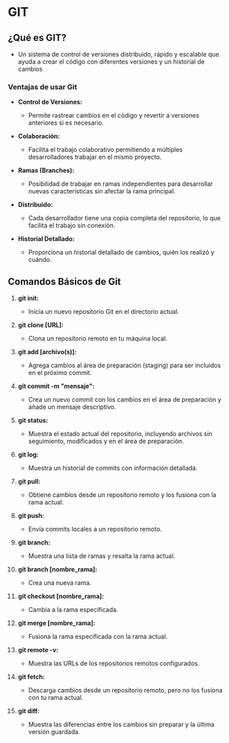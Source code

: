 # GIT

## ¿Qué es GIT?
- Un sistema de control de versiones distribuido, rápido y escalable que ayuda a crear el código con diferentes versiones y un historial de cambios

### Ventajas de usar Git

- **Control de Versiones:**
  - Permite rastrear cambios en el código y revertir a versiones anteriores si es necesario.

- **Colaboración:**
  - Facilita el trabajo colaborativo permitiendo a múltiples desarrolladores trabajar en el mismo proyecto.

- **Ramas (Branches):**
  - Posibilidad de trabajar en ramas independientes para desarrollar nuevas características sin afectar la rama principal.

- **Distribuido:**
  - Cada desarrollador tiene una copia completa del repositorio, lo que facilita el trabajo sin conexión.

- **Historial Detallado:**
  - Proporciona un historial detallado de cambios, quién los realizó y cuándo.

## Comandos Básicos de Git

1. **git init:**
   - Inicia un nuevo repositorio Git en el directorio actual.

2. **git clone [URL]:**
   - Clona un repositorio remoto en tu máquina local.

3. **git add [archivo(s)]:**
   - Agrega cambios al área de preparación (staging) para ser incluidos en el próximo commit.

4. **git commit -m "mensaje":**
   - Crea un nuevo commit con los cambios en el área de preparación y añade un mensaje descriptivo.

5. **git status:**
   - Muestra el estado actual del repositorio, incluyendo archivos sin seguimiento, modificados y en el área de preparación.

6. **git log:**
   - Muestra un historial de commits con información detallada.

7. **git pull:**
   - Obtiene cambios desde un repositorio remoto y los fusiona con la rama actual.

8. **git push:**
   - Envía commits locales a un repositorio remoto.

9. **git branch:**
   - Muestra una lista de ramas y resalta la rama actual.

10. **git branch [nombre_rama]:**
    - Crea una nueva rama.

11. **git checkout [nombre_rama]:**
    - Cambia a la rama especificada.

12. **git merge [nombre_rama]:**
    - Fusiona la rama especificada con la rama actual.

13. **git remote -v:**
    - Muestra las URLs de los repositorios remotos configurados.

14. **git fetch:**
    - Descarga cambios desde un repositorio remoto, pero no los fusiona con tu rama actual.

15. **git diff:**
    - Muestra las diferencias entre los cambios sin preparar y la última versión guardada.
